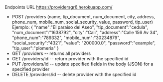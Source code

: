 Endpoints URL https://providersgr6.herokuapp.com/

- POST /providers (name, tip_document, num_document, city, address, phone_num, mobile_num, social_security, value, password, tip_user)
Ejemplo:
  {
  "name":"El paraiso del Aseo",
  "tip_document":"cedula",
  "num_document":"1638792",
  "city":"Cali",
  "address":"Calle 156 Av 34",
  "phone_num":"789332",
  "mobile_num":"30234879",
  "social_security":"4321",
  "value": "200000.0",
  "password":"example",
  "tip_user":"plomeria"
  }
- GET /providers -- returns all providers
- GET /providers/id -- return provider with the specified id
- PUT /providers/id -- update specified fields in the body (JSON) for a specified provider 
- DELETE /providers/id -- delete provider with the specified id